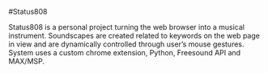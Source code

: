#Status808

Status808 is a personal project turning the web browser into a musical instrument. Soundscapes are created related to keywords on the web page in view and are dynamically controlled through user’s mouse gestures. System uses a custom chrome extension, Python, Freesound API and MAX/MSP.
